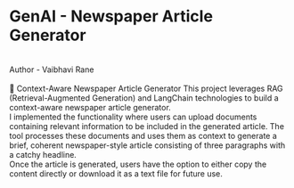 # GenAI - Newspaper Article Generator
<br>
Author - Vaibhavi Rane
<br>
<br>
📰 Context-Aware Newspaper Article Generator
This project leverages RAG (Retrieval-Augmented Generation) and LangChain technologies to build a context-aware newspaper article generator.
<br>
I implemented the functionality where users can upload documents containing relevant information to be included in the generated article. The tool processes these documents and uses them as context to generate a brief, coherent newspaper-style article consisting of three paragraphs with a catchy headline.
<br>
Once the article is generated, users have the option to either copy the content directly or download it as a text file for future use.


